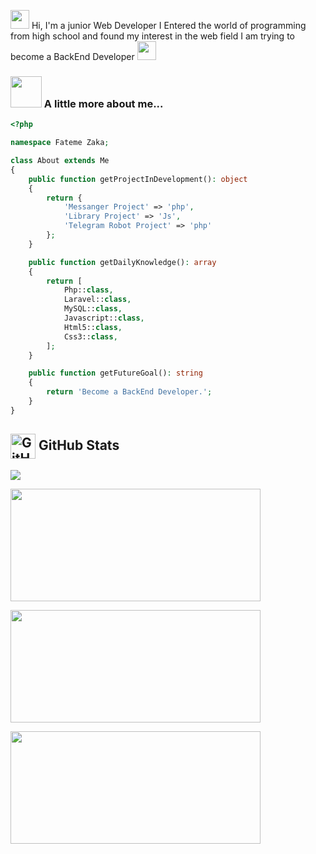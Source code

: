 
<img src="https://emojis.slackmojis.com/emojis/images/1660415435/60800/eyes.gif?1660415435" width="30"/> Hi, I'm a junior Web Developer
I Entered the world of programming from high school and found my interest in the web field
I am trying to become a BackEnd Developer  <img src="https://emojis.slackmojis.com/emojis/images/1660415350/60615/raising-hands.gif?1660415350" width="30"/>
### <img src="https://media.giphy.com/media/VgCDAzcKvsR6OM0uWg/giphy.gif" width="50"> A little more about me... 

```php
<?php

namespace Fateme Zaka;

class About extends Me
{
    public function getProjectInDevelopment(): object
    {
        return {
            'Messanger Project' => 'php',
            'Library Project' => 'Js',
            'Telegram Robot Project' => 'php'
        };
    }

    public function getDailyKnowledge(): array
    {
        return [
            Php::class,
            Laravel::class,
            MySQL::class,
            Javascript::class,
            Html5::class,
            Css3::class,
        ];
    }

    public function getFutureGoal(): string
    {
        return 'Become a BackEnd Developer.';
    }
}
```
<h2> <img width="40px" src="https://res.cloudinary.com/anuraghazra/image/upload/v1594908242/logo_ccswme.svg" align="center" alt="GitHub Readme Stats" />  GitHub Stats</h2>

![](https://komarev.com/ghpvc/?username=Ftm-Zaka02&color=aeaeec&style=plastic)

<p align="left">
<a href="https://github.com/Ftm-Zaka02">
<img height="180em" width="400em" src="https://github-readme-stats.vercel.app/api?username=Ftm-Zaka02&show_icons=true&theme=tokyonight&PAT-1)](https://github.com/Ftm-Zaka02/github-readme-stats"/><br>
  
<img height="180em" width="400em" src="https://streak-stats.demolab.com/?user=Ftm-Zaka02&theme=tokyonight"/><br>

<img height="180em" width="400em" src="https://github-readme-stats.vercel.app/api/top-langs/?username=Ftm-Zaka02&layout=compact&theme=tokyonight&PAT-1)](https://github.com/Ftm-Zaka02/github-readme-stats"/>
</a>
</p>

